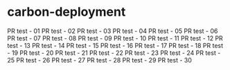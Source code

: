 carbon-deployment
=================

PR test - 01
PR test - 02
PR test - 03
PR test - 04
PR test - 05
PR test - 06
PR test - 07
PR test - 08
PR test - 09
PR test - 10
PR test - 11
PR test - 12
PR test - 13
PR test - 14
PR test - 15
PR test - 16
PR test - 17
PR test - 18
PR test - 19
PR test - 20
PR test - 21
PR test - 22
PR test - 23
PR test - 24
PR test - 25
PR test - 26
PR test - 27
PR test - 28
PR test - 29
PR test - 30
